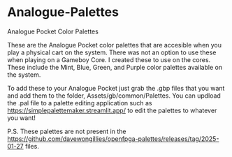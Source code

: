 # Analogue-Palettes
Analogue Pocket Color Palettes

These are the Analogue Pocket color palettes that are accesible when you play a physical cart on the system. There was not an option to use these when playing on a Gameboy Core. I created these to use on the cores. These include the Mint, Blue, Green, and Purple color palettes available on the system.

To add these to your Analogue Pocket just grab the .gbp files that you want and add them to the folder, Assets/gb/common/Palettes.
You can updload the .pal file to a palette editing application such as https://simplepalettemaker.streamlit.app/ to edit the palettes to whatever you want!

P.S. These palettes are not present in the https://github.com/davewongillies/openfpga-palettes/releases/tag/2025-01-27 files.

